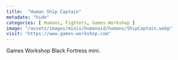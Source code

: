 ```yaml
---
title:  "Human Ship Captain"
metadate: "hide"
categories: [ Humans, Fighters, Games-Workshop ]
image: "/assets/images/minis/humanoid/humans/ShipCaptain.webp"
visit: "https://www.games-workshop.com"
---
```

Games Workshop Black Fortress mini.